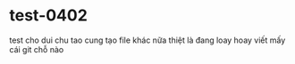 # test-0402
test cho dui
chu tao cung tạo file khác nữa
thiệt là đang loay hoay viết mấy cái git chỗ nào
